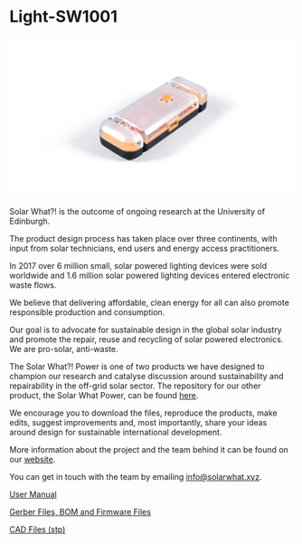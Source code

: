 # Light-SW1001

![Solar What Light Hero Image](Images/Solar%20What%20Light%20white%20background.jpg)

Solar What?! is the outcome of ongoing research at the University of Edinburgh.

The product design process has taken place over three continents, with input from solar technicians, end users and energy access practitioners.

In 2017 over 6 million small, solar powered lighting devices were sold worldwide and 1.6 million solar powered lighting devices entered electronic waste flows.

We believe that delivering affordable, clean energy for all can also promote responsible production and consumption.

Our goal is to advocate for sustainable design in the global solar industry and promote the repair, reuse and recycling of solar powered electronics. We are pro-solar, anti-waste.

The Solar What?! Power is one of two products we have designed to champion our research and catalyse discussion around sustainability and repairability in the off-grid solar sector. The repository for our other product, the Solar What Power, can be found [here](https://github.com/SolarWhat/Light-SW2001 "here").

We encourage you to download the files, reproduce the products, make edits, suggest improvements and, most importantly, share your ideas around design for sustainable international development.  

More information about the project and the team behind it can be found on our [website](http://www.solarwhat.xyz/index.php "website").

You can get in touch with the team by emailing info@solarwhat.xyz. 


[User Manual](http://www.solarwhat.xyz/resources.php "User Manual")

[Gerber Files, BOM and Firmware Files](https://github.com/SolarWhat/Light-SW1001/tree/master/PCB%20Files "Gerber Files, BOM and Firmware Files")

[CAD Files (stp)](https://github.com/SolarWhat/Light-SW1001/blob/master/Solar%20What%20Light%20Assembly.stp "CAD Files (stp)")
